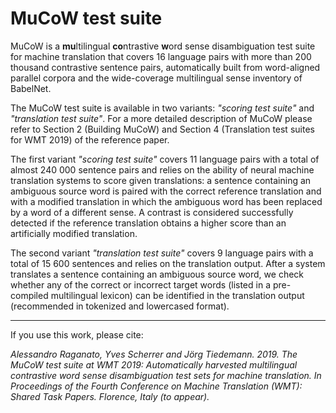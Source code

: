 # MuCoW test suite
MuCoW is a **mu**ltilingual **co**ntrastive **w**ord sense disambiguation test suite for machine translation that covers 16 language pairs with more than 200 thousand contrastive sentence pairs, automatically built from word-aligned parallel corpora and the wide-coverage multilingual sense inventory of BabelNet.


The MuCoW test suite is available in two variants: *"scoring test suite"* and *"translation test suite"*.
For a more detailed description of MuCoW please refer to Section 2 (Building MuCoW) and Section 4 (Translation test suites for WMT 2019) of the reference paper.


The first variant *"scoring test suite"* covers 11 language pairs with a total of almost 240 000 sentence pairs and relies on the ability of neural machine translation systems to score given translations: a sentence containing an ambiguous source word is paired with the correct reference translation and with a modified translation in which the ambiguous word has been replaced by a word of a different sense. A contrast is considered successfully detected if the reference translation obtains a higher score than an artificially modified translation. 


The second variant *"translation test suite"* covers 9 language pairs with a total of 15 600 sentences and relies on the translation output. After a system translates a sentence containing an ambiguous source word, we check whether any of the correct or incorrect target words (listed in a pre-compiled multilingual lexicon) can be identified in the translation output (recommended in tokenized and lowercased format).


------


If you use this work, please cite:

*Alessandro Raganato, Yves Scherrer and Jörg Tiedemann. 2019.
The MuCoW test suite at WMT 2019: Automatically harvested multilingual contrastive word sense disambiguation test sets for machine translation. 
In Proceedings of the Fourth Conference on Machine Translation (WMT): Shared Task Papers. Florence, Italy (to appear).*

